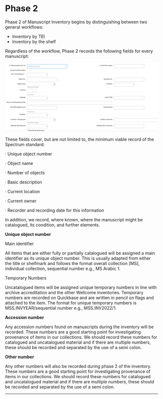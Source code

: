 # Phase 2

Phase 2 of Manuscript Inventory begins by distinguishing between two general workflows:

* Inventory by TEI
* Inventory by the shelf

Regardless of the workflow, Phase 2 records the following fields for every manuscript:

![Fields recorded for Phase 2 of Manuscript Inventory.](<../../.gitbook/assets/Screenshot 2022-06-28 at 15.53.54.png>)

These fields cover, but are not limited to, the minimum viable record of the Spectrum standard:

· Unique object number

· Object name

· Number of objects

· Basic description

· Current location

· Current owner

· Recorder and recording date for this information

In addition, we record, where known, where the manuscript might be catalogued, its condition, and further elements.

**Unique object number**&#x20;

Main identifier

All items that are either fully or partially catalogued will be assigned a main identifier as its unique object number. This is usually adapted from either the title or shelfmark and follows the format overall collection \[MS], individual collection, sequential number  e.g., MS Arabic 1.

Temporary Numbers

Uncatalogued items will be assigned unique temporary numbers in line with archive accreditation and the other Wellcome inventories. Temporary numbers are recorded on Quickbase and are written in pencil on flags and attached to the item. The format for unique temporary numbers is MSS.INVYEAR/sequential number e.g., MSS.INV2022/1.&#x20;

**Accession number**

Any accession numbers found on manuscripts during the inventory will be recorded. These numbers are a good starting point for investigating provenance of items in our collections. We should record these numbers for catalogued and uncatalogued material and if there are multiple numbers, these should be recorded and separated by the use of a semi colon.

**Other number**&#x20;

Any other numbers will also be recorded during phase 2 of the inventory. These numbers are a good starting point for investigating provenance of items in our collections. We should record these numbers for catalogued and uncatalogued material and if there are multiple numbers, these should be recorded and separated by the use of a semi colon.

****

